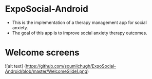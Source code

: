 # ExpoSocial-Android 
* This is the implementation of a therapy management app for social anxiety.<br />
* The goal of this app is to improve social anxiety therapy outcomes.<br />

# Welcome screens
![alt text]
(https://github.com/soumilchugh/ExpoSocial-Android/blob/master/WelcomeSlide1.png)

